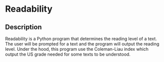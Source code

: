 # Readability
## Description
Readability is a Python program that determines the reading level of a text. The user will be prompted for a text and the program will output the reading level. Under the hood, this program use the Coleman-Liau index which output the US grade needed for some texts to be understood.
